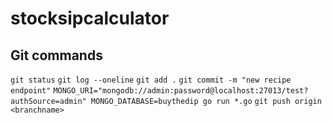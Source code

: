 # stocksipcalculator

## Git commands
`git status`
`git log --oneline`
`git add .`
`git commit -m "new recipe endpoint"`
`MONGO_URI="mongodb://admin:password@localhost:27013/test?authSource=admin" MONGO_DATABASE=buythedip go run *.go`
`git push origin <branchname>`

